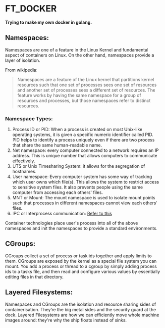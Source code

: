# FT_DOCKER

**Trying to make my own docker in golang.**

## Namespaces:
Namespaces are one of a feature in the Linux Kernel and fundamental aspect of containers on Linux. On the other hand, namespaces provide a layer of isolation. 

From wikipedia:
> Namespaces are a feature of the Linux kernel that partitions kernel
> resources such that one set of processes sees one set of resources and
> another set of processes sees a different set of resources. The feature
> works by having the same namespace for a group of resources and
> processes, but those namespaces refer to distinct resources.

### Namespace Types:
1) Process ID or PID: When a process is created on most Unix-like operating systems, it is given a specific numeric identifier called PID. PID helps to identify a process uniquely even if there are two process that share the same human-readable name.
2) Net namespace: every computer connected to a network requires an IP address. This is unique number that allows computers to communicate effectively.
3) UTS or Unix Timesharing System: it allows for the segregation of hostnames.
4) User namespace: Every computer system has some way of tracking which user owns which file(s). This allows the system to restrict access to sensitive system files. It also prevents people using the same computer from accessing each others' files.
5) MNT or Mount: The mount namespace is used to isolate mount points such that processes in different namespaces cannot view each others' files.
6) IPC or Interprocess communication: [Refer to this](https://opensource.com/article/19/4/interprocess-communication-linux-storage)

Container technologies place user's process into all of the above namespaces and init the namespaces to provide a standard environments.

## CGroups:
CGroups collect a set of process or task ids together and apply limits to them.
CGroups are exposed by the kernel as a special file system you can mount. You add a process or thread to a cgroup by simply adding process ids to a tasks file, and then read and configure various values by essentially editing files in that directory.

## Layered Filesystems:
Namespaces and CGroups are the isolation and resource sharing sides of containerisation. They’re the big metal sides and the security guard at the dock. Layered Filesystems are how we can efficiently move whole machine images around: they're why the ship floats instead of sinks.

